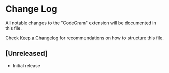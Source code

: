 # Change Log

All notable changes to the "CodeGram" extension will be documented in this file.

Check [Keep a Changelog](http://keepachangelog.com/) for recommendations on how to structure this file.

## [Unreleased]

- Initial release